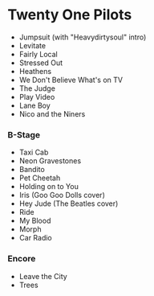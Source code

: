 # Twenty One Pilots

* Jumpsuit (with "Heavydirtysoul" intro)
* Levitate
* Fairly Local
* Stressed Out
* Heathens
* We Don't Believe What's on TV
* The Judge
* Play Video
* Lane Boy
* Nico and the Niners

### B-Stage
* Taxi Cab
* Neon Gravestones
* Bandito
* Pet Cheetah
* Holding on to You
* Iris (Goo Goo Dolls cover)
* Hey Jude (The Beatles cover)
* Ride
* My Blood
* Morph
* Car Radio

### Encore
* Leave the City
* Trees
